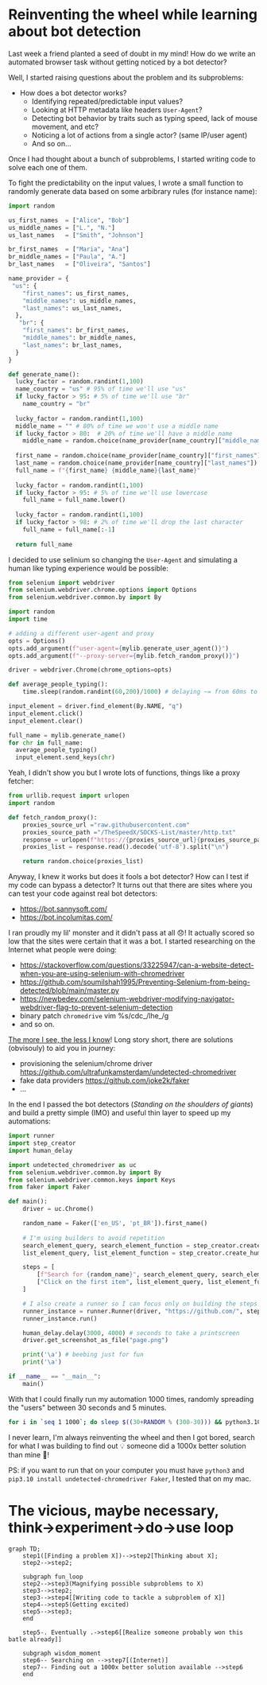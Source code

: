 # Reinventing the wheel while learning about bot detection

Last week a friend planted a seed of doubt in my mind! How do we write an automated browser task without getting noticed by a bot detector?

Well, I started raising questions about the problem and its subproblems:
* How does a bot detector works?
  * Identifying repeated/predictable input values?
  * Looking at HTTP metadata like headers `User-Agent`?
  * Detecting bot behavior by traits such as typing speed, lack of mouse movement, and etc?
  * Noticing a lot of actions from a single actor? (same IP/user agent)
  * And so on...

Once I had thought about a bunch of subproblems, I started writing code to solve each one of them. 

To fight the predictability on the input values, I wrote a small function to randomly generate data based on some arbibrary rules (for instance name):
```python
import random

us_first_names  = ["Alice", "Bob"]
us_middle_names = ["L.", "N."]
us_last_names   = ["Smith", "Johnson"]

br_first_names  = ["Maria", "Ana"]
br_middle_names = ["Paula", "A."]
br_last_names   = ["Oliveira", "Santos"]

name_provider = {
 "us": {
    "first_names": us_first_names,
    "middle_names": us_middle_names,
    "last_names": us_last_names,
  },
   "br": {
    "first_names": br_first_names,
    "middle_names": br_middle_names,
    "last_names": br_last_names,
  }
}

def generate_name():
  lucky_factor = random.randint(1,100)
  name_country = "us" # 95% of time we'll use "us"
  if lucky_factor > 95: # 5% of time we'll use "br"
    name_country = "br"
    
  lucky_factor = random.randint(1,100)
  middle_name = "" # 80% of time we won't use a middle name
  if lucky_factor > 80:  # 20% of time we'll have a middle name
    middle_name = random.choice(name_provider[name_country]["middle_names"]) + " "
  
  first_name = random.choice(name_provider[name_country]["first_names"])
  last_name = random.choice(name_provider[name_country]["last_names"])
  full_name = f"{first_name} {middle_name}{last_name}"
  
  lucky_factor = random.randint(1,100)
  if lucky_factor > 95: # 5% of time we'll use lowercase
    full_name = full_name.lower()
    
  lucky_factor = random.randint(1,100)
  if lucky_factor > 98: # 2% of time we'll drop the last character
    full_name = full_name[:-1]
    
  return full_name
```

I decided to use selinium so changing the `User-Agent` and simulating a human like typing experience would be possible:

```python
from selenium import webdriver
from selenium.webdriver.chrome.options import Options
from selenium.webdriver.common.by import By

import random
import time

# adding a different user-agent and proxy
opts = Options()
opts.add_argument(f"user-agent={mylib.generate_user_agent()}")
opts.add_argument(f"--proxy-server={mylib.fetch_random_proxy()}")

driver = webdriver.Chrome(chrome_options=opts)

def average_people_typing():
    time.sleep(random.randint(60,200)/1000) # delaying ~= from 60ms to 220ms

input_element = driver.find_element(By.NAME, "q")
input_element.click()
input_element.clear()

full_name = mylib.generate_name()
for chr in full_name:
  average_people_typing()
  input_element.send_keys(chr)

```

Yeah, I didn't show you but I wrote lots of functions, things like a proxy fetcher:

```python
from urllib.request import urlopen
import random

def fetch_random_proxy():
    proxies_source_url ="raw.githubusercontent.com"
    proxies_source_path ="/TheSpeedX/SOCKS-List/master/http.txt"
    response = urlopen(f"https://{proxies_source_url}{proxies_source_path}")
    proxies_list = response.read().decode('utf-8').split("\n")

    return random.choice(proxies_list)
```

Anyway, I knew it works but does it fools a bot detector? How can I test if my code can bypass a detector? It turns out that there are sites where you can test your code against real bot detectors:

* https://bot.sannysoft.com/
* https://bot.incolumitas.com/

I ran proudly my lil' monster and it didn't pass at all 😞! It actually scored so low that the sites were certain that it was a bot. I started researching on the Internet what people were doing:

* https://stackoverflow.com/questions/33225947/can-a-website-detect-when-you-are-using-selenium-with-chromedriver
* https://github.com/soumilshah1995/Preventing-Selenium-from-being-detected/blob/main/master.py
* https://newbedev.com/selenium-webdriver-modifying-navigator-webdriver-flag-to-prevent-selenium-detection
* binary patch `chromedrive` vim %s/cdc_/lhe_/g
* and so on.

[The more I see, the less I know](https://youtu.be/yuFI5KSPAt4?t=189)! Long story short, there are solutions (obvisouly) to aid you in journey:
* provisioning the selenium/chrome driver https://github.com/ultrafunkamsterdam/undetected-chromedriver
* fake data providers https://github.com/joke2k/faker
* ...

In the end I passed the bot detectors (_Standing on the shoulders of giants_) and build a pretty simple (IMO) and useful thin layer to speed up my automations:

```python
import runner
import step_creator
import human_delay

import undetected_chromedriver as uc
from selenium.webdriver.common.by import By
from selenium.webdriver.common.keys import Keys
from faker import Faker

def main():
    driver = uc.Chrome()

    random_name = Faker(['en_US', 'pt_BR']).first_name()
    
    # I'm using builders to avoid repetition
    search_element_query, search_element_function = step_creator.create_human_field_filler(random_name + Keys.RETURN, (By.NAME, "q"))
    list_element_query, list_element_function = step_creator.create_human_fields_click(0, (By.CSS_SELECTOR, ".repo-list-item .v-align-middle"))

    steps = [
        [f"Search for {random_name}", search_element_query, search_element_function],
        ["Click on the first item", list_element_query, list_element_function],
    ]

    # I also create a runner so I can focus only on building the steps
    runner_instance = runner.Runner(driver, "https://github.com/", steps)
    runner_instance.run()

    human_delay.delay(3000, 4000) # seconds to take a printscreen
    driver.get_screenshot_as_file("page.png")

    print('\a') # beebing just for fun
    print('\a')

if __name__ == "__main__":
    main()
```

With that I could finally run my automation 1000 times, randomly spreading the "users" between 30 seconds and 5 minutes.

```bash
for i in `seq 1 1000`; do sleep $((30+RANDOM % (300-30))) && python3.10 usage.py ; done
```

I never learn, I'm always reinventing the wheel and then I got bored, search for what I was building to find out 💡 someone did a 1000x better solution than mine 🤡!

PS: if you want to run that on your computer you must have `python3` and `pip3.10 install undetected-chromedriver Faker`, I tested that on my mac.

# The vicious, maybe necessary, think->experiment->do->use loop
```mermaid
graph TD;
    step1([Finding a problem X])-->step2[Thinking about X];
    step2-->step2;
    
    subgraph fun_loop
    step2-->step3(Magnifying possible subproblems to X)
    step3-->step2;
    step3-->step4[[Writing code to tackle a subproblem of X]]
    step4-->step5(Getting excited)
    step5-->step3;
    end
    
    step5-. Eventually .->step6[[Realize someone probably won this batle already]]
    
    subgraph wisdom_moment
    step6-- Searching on -->step7[(Internet)]
    step7-- Finding out a 1000x better solution available -->step6
    end
    
```
